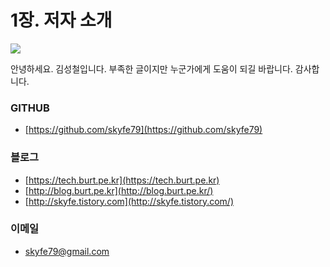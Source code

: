 # 1장. 저자 소개

![](https://ko.gravatar.com/userimage/14753319/daebfc6386822ade217823fd99f3fcd0.png)

안녕하세요. 김성철입니다. 부족한 글이지만 누군가에게 도움이 되길 바랍니다. 감사합니다.

### GITHUB

* [https://github.com/skyfe79](https://github.com/skyfe79)

### **블로그**

* [https://tech.burt.pe.kr](https://tech.burt.pe.kr)
* [http://blog.burt.pe.kr](http://blog.burt.pe.kr/)
* [http://skyfe.tistory.com](http://skyfe.tistory.com/)

### **이메일**

* [skyfe79@gmail.com](https://skyfe79.gitbooks.io/ios-opengles-tutorial/content/skyfe79@gmail.com)

